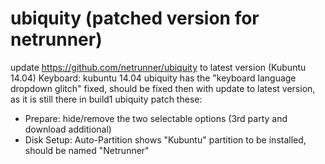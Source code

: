 ubiquity (patched version for netrunner)
========
update https://github.com/netrunner/ubiquity to latest version (Kubuntu 14.04)
Keyboard: kubuntu 14.04 ubiquity has the "keyboard language dropdown glitch" fixed, should be fixed then with update to latest version, as it is still there in build1 ubiquity
patch these:
* Prepare: hide/remove the two selectable options (3rd party and download additional)
* Disk Setup: Auto-Partition shows "Kubuntu" partition to be installed, should be named "Netrunner" 
